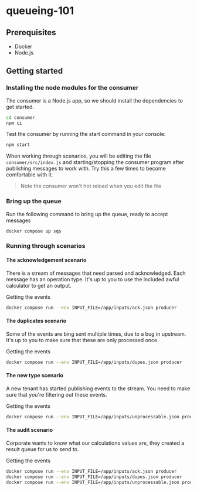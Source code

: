 # queueing-101

## Prerequisites

- Docker
- Node.js

## Getting started

### Installing the node modules for the consumer

The consumer is a Node.js app, so we should install the dependencies to get started.

```sh
cd consumer
npm ci
```

Test the consumer by running the start command in your console:

```sh
npm start
```

When working through scenarios, you will be editing the file `consumer/src/index.js` and starting/stopping the consumer program after publishing messages to work with. Try this a few times to become comfortable with it.

> Note the consumer won't hot reload when you edit the file

### Bring up the queue

Run the following command to bring up the queue, ready to accept messages

```sh
docker compose up sqs
```

### Running through scenarios

#### The acknowledgement scenario

There is a stream of messages that need parsed and acknowledged.
Each message has an operation type.
It's up to you to use the included awful calculator to get an output.

Getting the events

```sh
docker compose run --env INPUT_FILE=/app/inputs/ack.json producer
```

#### The duplicates scenario

Some of the events are bing sent multiple times, due to a bug in upstream.
It's up to you to make sure that these are only processed once.

Getting the events

```sh
docker compose run --env INPUT_FILE=/app/inputs/dupes.json producer
```

#### The new type scenario

A new tenant has started publishing events to the stream.
You need to make sure that you're filtering out these events.

Getting the events

```sh
docker compose run --env INPUT_FILE=/app/inputs/unprocessable.json producer
```

#### The audit scenario

Corporate wants to know what our calculations values are, they created a result queue for us to send to.

Getting the events

```sh
docker compose run --env INPUT_FILE=/app/inputs/ack.json producer
docker compose run --env INPUT_FILE=/app/inputs/dupes.json producer
docker compose run --env INPUT_FILE=/app/inputs/unprocessable.json producer
```
